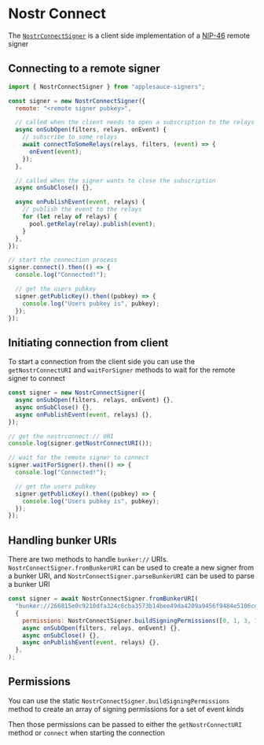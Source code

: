 # Nostr Connect

The [`NostrConnectSigner`](https://hzrd149.github.io/applesauce/typedoc/classes/applesauce_signers.NostrConnectSigner.html) is a client side implementation of a [NIP-46](https://github.com/nostr-protocol/nips/blob/master/46.md) remote signer

## Connecting to a remote signer

```js
import { NostrConnectSigner } from "applesauce-signers";

const signer = new NostrConnectSigner({
  remote: "<remote signer pubkey>",

  // called when the client needs to open a subscription to the relays
  async onSubOpen(filters, relays, onEvent) {
    // subscribe to some relays
    await connectToSomeRelays(relays, filters, (event) => {
      onEvent(event);
    });
  },

  // called when the signer wants to close the subscription
  async onSubClose() {},

  async onPublishEvent(event, relays) {
    // publish the event to the relays
    for (let relay of relays) {
      pool.getRelay(relay).publish(event);
    }
  },
});

// start the connection process
signer.connect().then(() => {
  console.log("Connected!");

  // get the users pubkey
  signer.getPublicKey().then((pubkey) => {
    console.log("Users pubkey is", pubkey);
  });
});
```

## Initiating connection from client

To start a connection from the client side you can use the `getNostrConnectURI` and `waitForSigner` methods to wait for the remote signer to connect

```ts
const signer = new NostrConnectSigner({
  async onSubOpen(filters, relays, onEvent) {},
  async onSubClose() {},
  async onPublishEvent(event, relays) {},
});

// get the nostrconnect:// URI
console.log(signer.getNostrConnectURI());

// wait for the remote signer to connect
signer.waitForSigner().then(() => {
  console.log("Connected!");

  // get the users pubkey
  signer.getPublicKey().then((pubkey) => {
    console.log("Users pubkey is", pubkey);
  });
});
```

## Handling bunker URIs

There are two methods to handle `bunker://` URIs. `NostrConnectSigner.fromBunkerURI` can be used to create a new signer from a bunker URI, and `NostrConnectSigner.parseBunkerURI` can be used to parse a bunker URI

```js
const signer = await NostrConnectSigner.fromBunkerURI(
  "bunker://266815e0c9210dfa324c6cba3573b14bee49da4209a9456f9484e5106cd408a5?relay=wss://relay.nsec.app&secret=d9aa70",
  {
    permissions: NostrConnectSigner.buildSigningPermissions([0, 1, 3, 10002]),
    async onSubOpen(filters, relays, onEvent) {},
    async onSubClose() {},
    async onPublishEvent(event, relays) {},
  },
);
```

## Permissions

You can use the static `NostrConnectSigner.buildSigningPermissions` method to create an array of signing permissions for a set of event kinds

Then those permissions can be passed to either the `getNostrConnectURI` method or `connect` when starting the connection
